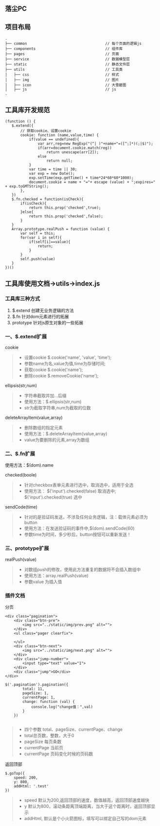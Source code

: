 ## 落尘PC

## 项目布局

```
.
├── common                                    // 每个页面的逻辑js
├── components                                // 组件库
├── pages                                     // 页面
├── service                                   // 数据模型层
├── static                                    // 静态文件层
├── utils                                     // 工具类
│   ├── css                                   // 样式
│   ├── img                                   // 图片
│   ├── icon                                  // 大雪碧图
│   ├── js                                    // js
.
```

## 工具库开发规范

```
(function () {
   $.extend({
       // 获取cookie、设置cookie
       cookie: function (name,value,time) {
           if(value == undefined){
               var arr,reg=new RegExp("(^| )"+name+"=([^;]*)(;|$)");
               if(arr=document.cookie.match(reg))
                   return unescape(arr[2]);
               else
                   return null;
           }
           var time = time || 30;
           var exp = new Date();
           exp.setTime(exp.getTime() + time*24*60*60*1000);
           document.cookie = name + "="+ escape (value) + ";expires=" + exp.toGMTString();
       },
   })
   $.fn.checked = function(isCheck){
       if(isCheck){
           return this.prop('checked',true);
       }else{
           return this.prop('checked',false);
       }
   }
   Array.prototype.realPush = function (value) {
       var self = this;
       for(var i in self){
           if(self[i]==value){
               return;
           }
       }
       self.push(value)
   }
})()

```

## 工具库使用文档->utils->index.js

### 工具库三种方式
 1. $.extend  创建无业务逻辑的方法
 2. $.fn  针对dom元素进行的拓展
 3. prototype 针对js原生对象的一些拓展

### 一、$.extend扩展

 cookie

> * 设置cookie $.cookie('name', 'value', 'time');
> * 参数name为名,value为值,time为存储时间;
> * 获取cookie $.cookie('name');
> * 删除cookie $.removeCookie('name');

 ellipsis(str,num)

> *  字符串截取并加...后缀
> * 使用方法：$.ellipsis(str,num)
> * str为截取字符串,num为截取的位数

 deleteArrayItem(value,array)

> * 删除数组的指定元素
> * 使用方法：$.deleteArrayItem(value,array)
> * value为要删除的元素,array为数组

### 二、$.fn扩展

使用方法：$(dom).name

 checked(boole)

> * 针对checkbox表单元素进行选中，取消选中，适用于全选
> * 使用方法： $('input').checked(false) 取消选中; $('input').checked(true) 选中

 sendCode(time)

> * 针对的是验证码发送，不涉及任何业务逻辑，注：载体元素必须为button
> * 使用方法：在发送验证码的事件中,$(dom).sendCode(60)
> * 参数time为时间，多少秒后，button按钮可以重新发送！

### 三、prototype扩展

 realPush(value)

> * 对数组push的修改，使用此方法重复的数据将不会插入数组中
> * 使用方法：array.realPush(value)
> * 参数value 为插入值

### 插件文档

分页


```
<div class="pagination">
    <div class="btn-pre">
        <img src="../static/img/prev.png" alt="">
    </div>
    <ul class="pager clearfix">
    
    </ul>
    <div class="btn-next">
        <img src="../static/img/next.png" alt="">
    </div>
    <div class="jump-number">
        <input type="text" value="1">
    </div>
    <div class="jump">GO</div>
</div>

$('.pagination').pagination({
        total: 11,
        pageSize: 1,
        currentPage: 1,
        change: function (val) {
            console.log("change值：",val)
        }
    })
    
```
> * 四个参数 total、pageSize、currentPage、change
> *  total总页数，整数，大于0
> *  pageSize 每页条数
> *  currentPage 当前页
> *  currentPage  页码变化时候的页码数

 返回顶部
 
```
$.goTop({
    speed: 200,
    y: 800,
    addHtml: '.test'
})
```
 
 > * speed 默认为200,返回顶部的速度，数值越高，返回顶部速度越快
 > * y 默认为800，滚动条距离顶端距离，当大于这个距离时，返回顶部显示
 > * addHtml,  默认是个小火箭图标，填写可以绑定自己写的dom元素
 